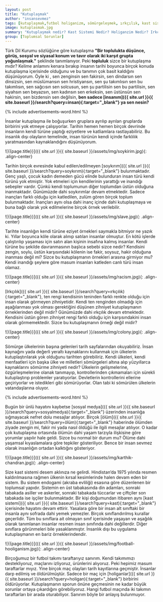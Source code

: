 ```yaml
---
layout: post
title: "Kutuplaşmak"
author: "insansevmez"
tags: [kutuplaşmak,futbol holiganizm, sömürgeleşmek, ırkçılık, kast sistemi,futbolda şiddet,kutuplaşmak nedir,toplumsal sorunlar]
image: kutuplasmak.jpg
summary: "Kutuplaşmak nedir? Kast Sistemi Nedir? Holiganzim Nedir? Irkçılık Nedir? Sömürgeleştirme Nedir? Futbolda Şiddet"
group: [Toplumsal Sorunlar]
---
```


Türk Dil Kurumu sözlüğüne göre kutuplaşma **"Bir toplulukta düşünce, görüş, sosyal ve siyasal konum ve tavır olarak iki karşıt grupta yoğunlaşmak."** şeklinde tanımlanıyor. Peki **topluluk** sizce bir kutuplaşma mıdır? Kelime anlamını kenara bırakıp insanın tarihi boyunca birçok konuda kutuplaşma içerisinde olduğunu ve bu tanımın çok basit kaldığını düşünüyorum. Öyle ki , sen zenginsin sen fakirsin, sen dindarsın sen dinsizsin, sen müslümansın sen hristiyansın, sen şu takımlısın sen bu takımlısın, sen sağcısın sen solcusun, sen şu partilisin sen bu partilisin, sen siyahsın sen beyazsın, sen kadınsın sen erkeksin, sen üstünsün sen hakirsin, sen bizdensin sen değilsin, **ben sadece [insanım]({{ site.url }}{{ site.baseurl }}/search?query=insan){:target="_blank"} ya sen nesin?**

{% include advertisements-word.html %}

İnsanlar kutuplaşma ile boğuşurken gruplara ayrılıp ayrılan gruplarda birbirini yok etmeye çalışıyorlar. Tarihin hemen hemen birçok devrinde insanların kendi türüne yaptığı eziyetlere ve katliamlara rastlayabiliriz. Bu insanlık dışı olayların temelinde, insan türünün kendi içinde farklılık yaratmasından kaynaklandığını düşünüyorum.  

![{{page.title}}]({{ site.url }}{{ site.baseurl }}/assets/img/soykirim.jpg){: .align-center}

Tarihin birçok evresinde kabul edilen/edilmeyen [soykırım]({{ site.url }}{{ site.baseurl }}/search?query=soykırım){:target="_blank"} bulunmaktadır. Genç yaşlı, çocuk kadın demeden gücü elinde bulunduran insan türü kendi türünü yok etmiştir. Yok etmeleri için kendilerinin yarattığı ve inandığı sebepler vardır. Çünkü kendi toplumunun diğer toplumdan üstün olduğuna inanmaktadır. Günümüzde dahi soykırımlar devam etmektedir. Sadece inançları farklı olduğu için katledilen, zulüm gören birçok toplum bulunmaktadır. İnançları aynı olsa dahi inanç içinde dahi kutuplaşmaya ve buna bağlı olarak yok edilmelerine birçok örnek verilebilir.

![{{page.title}}]({{ site.url }}{{ site.baseurl }}/assets/img/slave.jpg){: .align-center}

Tarihte insanlığın kendi türüne eziyet örnekleri saymakla bitmiyor ne yazık ki. Yıllar boyunca köle olarak alınıp satılan insanlar olmuştur. En kötü işlerde çalıştırılıp yaşaması için satın alan kişinin insafına kalmış insanlar. Kendi türüne bu şekilde davranmasının başlıca sebebi sizce nedir? Kendisini zengin, soylu, üstün karşısındaki kölenin ise fakir, soysuz, hakir olduğuna inanması değil mi? Sizce bu kutuplaşmanın örnekleri arasına girmiyor mu? Kendi inandığı şeylere göre masum insanları katleden canlı türü insan olamaz.

![{{page.title}}]({{ site.url }}{{ site.baseurl }}/assets/img/racism.jpg){: .align-center}

[Irkçılık]({{ site.url }}{{ site.baseurl }}/search?query=ırkçılık){:target="_blank"}, ten rengi kendisinin teninden farklı renkte olduğu için insan olarak görmeyen zihniyetidir. Kendi ten renginden olmadığı için aşağılanması yok olması gerektiğini düşünen zihniyet kutuplaşmanın örneklerinden değil midir? Günümüzde dahi ırkçılık devam etmektedir. Kendisini üstün gören zihniyet rengi farklı olduğu için karşısındakini insan olarak görmemektedir. Sizce bu kutuplaşmanın örneği değil midir?

![{{page.title}}]({{ site.url }}{{ site.baseurl }}/assets/img/colony.jpg){: .align-center}

Sömürge ülkelerinin başına gelenleri tarih sayfalarından okuyabiliriz. İnsan kaynağını yada değerli yeraltı kaynaklarını kullanmak için ülkelerin kutuplaştırılarak yok olduğunu tarihten görebiliriz. Kendi ülkeleri, kendi menfaatleri için başka ülke ve milletleri sömürgeleri altına alıp yüzyıllarca kaynaklarını sömürme zihniyeti nedir? Ülkelerin gelişmelerine, özgürleşmelerine olanak tanımayıp, kontrollerinden çıkmamaları için sürekli kutuplaştırıp problemler yaratıyorlar. Devletlerin kontrollerini ellerine geçiriyorlar ve istedikleri gibi sömürüyorlar. Olan tabi ki sömürülen ülkelerin vatandaşlarına oluyor. 

{% include advertisements-word.html %}

Bugün bir ünlü hayatını kaybetse [sosyal medya]({{ site.url }}{{ site.baseurl }}/search?query=sosyalmedya){:target="_blank"} üzerinden insanlığa sığmayacak nefret dolu mesajlar atılıyor. Birçok [ölüm]({{ site.url }}{{ site.baseurl }}/search?query=ölüm){:target="_blank"} haberinde ölümden ziyade zengin mi, fakir mi yada nasıl öldüğü ile ilgili mesajlar atılıyor. O kadar çok kutuplaşma ortasında ölümün dahi yaşam tarzıyla ilişkisine göre yorumlar yapılır hale geldi. Sizce bu normal bir durum mu? Ölüme dahi yaşamsal kıyaslamalara göre tepkiler gösteriliyor. Bence bir insan sevmez olarak insanlığın ortadan kalktığını gösteriyor.

![{{page.title}}]({{ site.url }}{{ site.baseurl }}/assets/img/karthik-chandran.jpg){: .align-center}

Size kast sistemi desem aklınıza ne gelirdi. Hindistan’da 1975 yılında resmen kaldırılmasına rağmen ülkenin kırsal kesimlerinde halen devam eden bir sistem. Bu sistem endogami (akraba evliliği) esasına göre düzenlenen bir toplumsal yapıdır. Sistemin en üst tabakasında din adamları, sonraki tabakada asiller ve askerler, sonraki tabakada tüccarlar ve çiftçiler son tabakada ise işçiler bulunmaktadır. Bir kişi doğumundan itibaren aynı [kast sistemi]({{ site.url }}{{ site.baseurl }}/search?query=kast){:target="_blank"} içerisinde hayatını devam ettirir. Yasalara göre bir insan alt sınıftaki bir insanla aynı sofrada dahi yemek yemezler. Birçok sınıflandırılmış kurallar geçerlidir. Tüm bu sınıflara ait olmayan sınıf içerisinde yaşayan ve aşağılık olarak tanımlanan insanlar resmen insan sınıfında dahi değillerdir. Diğer sınıflara görünmeleri bile yasaklanmıştır. İnsanlık dışı bu uygulama kutuplaşmanın en bariz örneklerindendir. 

![{{page.title}}]({{ site.url }}{{ site.baseurl }}/assets/img/football-hooliganism.jpg){: .align-center}

Birçoğumuz bir futbol takımı taraftarıyız sanırım. Kendi takımımızı destekliyoruz, maçlarını izliyoruz, ürünlerini alıyoruz. Peki hepimiz masum taraftarlar mıyız. Yine birçok maç olayları tarih kayıtlarına geçmiştir. İnsanlar darp edilmiş ve öldürülmüştür. Sadece bir maç için [holiganlar]({{ site.url }}{{ site.baseurl }}/search?query=holigan){:target="_blank"} birbirini öldürüyorlar. Kutuplaşmanın sporun önüne geçmesinin ne kadar büyük sorunlar ortaya çıkardığını görebiliyoruz. Hangi futbol maçında iki takımın taraftarları bir arada oturabiliyor. Sanırım böyle bir anlayış bulunmuyor. 


